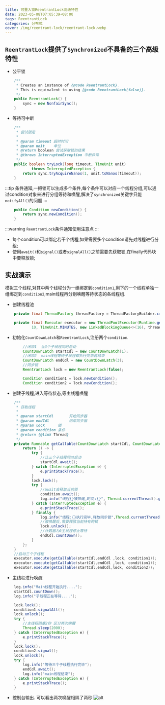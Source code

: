 ```yaml
---
title: 可重入锁ReentrantLock高级特性
date: 2023-05-08T07:05:39+08:00
tags: ReentrantLock
categories: 分布式
cover: /img/reentrant-lock/reentrant-lock.webp
---
```


## `ReentrantLock`提供了`Synchronized`不具备的三个高级特性

* 公平锁

```java
    /**
     * Creates an instance of {@code ReentrantLock}.
     * This is equivalent to using {@code ReentrantLock(false)}.
     */
    public ReentrantLock() {
        sync = new NonfairSync(); 
    }
```

* 等待可中断

```java
    /**
     * 尝试锁定
     *
     * @param timeout 超时时间
     * @param unit    单位
     * @return boolean 尝试获取锁的结果
     * @throws InterruptedException 中断异常
     */
    public boolean tryLock(long timeout, TimeUnit unit)
            throws InterruptedException {
        return sync.tryAcquireNanos(1, unit.toNanos(timeout));
    }
```

:::tip
条件通知,一把锁可以生成多个条件,每个条件可以对应一个线程分组,可以通过condition对象来进行分组等待和唤醒,解决了`synchronized`关键字只能`notifyAll()`的问题
:::

```java
    public Condition newCondition() {
        return sync.newCondition();
    }
```

:::warning
`ReentrantLock`条件通知使用注意点
:::

* 每个condition可以绑定若干个线程,如果需要多个condition请先对线程进行分组;
* 使用`await()`和`signal()`或者`signalAll()`之前需要先获取锁,在finally代码块中要释放锁;

## 实战演示

模拟三个线程,对其中两个线程分为一组绑定到`condition1`,剩下的一个线程单独一组绑定到`condition2`,main线程再分别唤醒等待状态的各线程组.

* 创建线程池

```java
    private final ThreadFactory threadFactory = ThreadFactoryBuilder.create().setNamePrefix("test").build();

    private final Executor executor = new ThreadPoolExecutor(Runtime.getRuntime().availableProcessors() + 1, Runtime.getRuntime().availableProcessors() + 1,
            10, TimeUnit.MINUTES, new LinkedBlockingQueue<>(16), threadFactory, new ThreadPoolExecutor.AbortPolicy());
```

* 初始化`CountDownLatch`和`ReentrantLock`,注册两个`condition`.

```java
        //闭锁1  让3个子线程同时启动
        CountDownLatch startCdl = new CountDownLatch(1);
        //闭锁2  main线程等待子线程都执行完毕再结束
        CountDownLatch endCdl = new CountDownLatch(3);
        //同步锁
        ReentrantLock lock = new ReentrantLock(false);

        Condition condition1 = lock.newCondition();
        Condition condition2 = lock.newCondition();
```

* 创建子线程,进入等待状态,等主线程唤醒

```java
    /**
     * 获取线程
     *
     * @param startCdl       开始同步器
     * @param endCdl         结束同步器
     * @param lock      锁
     * @param condition 条件
     * @return {@link Thread}
     */
    private Runnable getCallable(CountDownLatch startCdl, CountDownLatch endCdl, ReentrantLock lock, Condition condition) {
        return () -> {
            try {
                //让三个子线程同时启动
                startCdl.await();
            } catch (InterruptedException e) {
                e.printStackTrace();
            }
            lock.lock();
            try {
                //await会释放当前锁
                condition.await();
                log.info("线程{}被唤醒,时间:{}", Thread.currentThread().getName(),new Date());
            } catch (InterruptedException e) {
                e.printStackTrace();
            } finally {
                log.info("线程:{}执行完毕,释放同步锁",Thread.currentThread().getName());
                //被唤醒后,需要释放当前持有的锁
                lock.unlock();
                //计数器为0主线程停止等待
                endCdl.countDown();
            }
        };
    }
    //启动三个子线程
    executor.execute(getCallable(startCdl,endCdl ,lock, condition1));
    executor.execute(getCallable(startCdl,endCdl ,lock, condition1));
    executor.execute(getCallable(startCdl,endCdl,lock, condition2));
```

* 主线程进行唤醒

```java
    log.info("Main线程开始执行....");
    startCdl.countDown();
    log.info("子线程正在等待....");

    lock.lock();
    condition1.signalAll();
    lock.unlock();
    try {
        //主线程阻塞2秒 区分两次唤醒
        Thread.sleep(2000);
    } catch (InterruptedException e) {
        e.printStackTrace();
    }
    lock.lock();
    condition2.signal();
    lock.unlock();
    try {
        log.info("等待三个子线程执行完毕");
        endCdl.await();
        log.info("main线程结束");
    } catch (InterruptedException e) {
        e.printStackTrace();
    }
```

* 控制台输出. 可以看出两次唤醒相隔了两秒
![alt](/img/reentrant-lock/reentrant-lock-test.webp)
